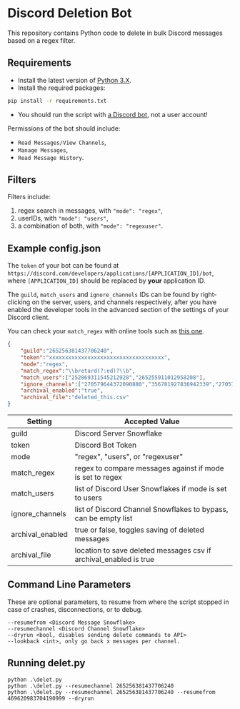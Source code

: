 # Discord Deletion Bot

This repository contains Python code to delete in bulk Discord messages based on a regex filter.

## Requirements

- Install the latest version of [Python 3.X][python-download].
- Install the required packages:

```bash
pip install -r requirements.txt
```

- You should run the script with [a Discord bot][discordpy-doc], not a user account!

Permissions of the bot should include:
- `Read Messages/View Channels`,
- `Manage Messages`,
- `Read Message History`.

## Filters

Filters include:
1. regex search in messages, with `"mode": "regex"`,
2. userIDs, with `"mode": "users"`,
3. a combination of both, with `"mode": "regexuser"`.

## Example config.json

The `token` of your bot can be found at `https://discord.com/developers/applications/[APPLICATION_ID]/bot`,
where `[APPLICATION_ID]` should be replaced by **your** application ID.

The `guild`, `match_users` and `ignore_channels` IDs can be found by right-clicking on the server, users, and channels
respectively, after you have enabled the developer tools in the advanced section of the settings of your Discord client.

You can check your `match_regex` with online tools such as [this one][regex-online-tool].

```Json
{
    "guild":"265256381437706240",
    "token":"xxxxxxxxxxxxxxxxxxxxxxxxxxxxxxxxxxxx",
    "mode":"regex",
    "match_regex":"\\bretard(?:ed)?\\b",
    "match_users":["252869311545212928","265255911012958208"],
    "ignore_channels":["270579644372090880","356781927836942339","270578632026488851","270695480873189376","419976078321385473","273164941857652737"],
    "archival_enabled":"true",
    "archival_file":"deleted_this.csv"
}

```

| Setting          | Accepted Value                                                    |
| ---------------- | ----------------------------------------------------------------- |
| guild            | Discord Server Snowflake                                          |
| token            | Discord Bot Token                                                 |
| mode             | "regex", "users", or "regexuser"                                  |
| match_regex      | regex to compare messages against if mode is set to regex         |
| match_users      | list of Discord User Snowflakes if mode is set to users           |
| ignore_channels  | list of Discord Channel Snowflakes to bypass, can be empty list   |
| archival_enabled | true or false, toggles saving of deleted messages                 |
| archival_file    | location to save deleted messages csv if archival_enabled is true |

## Command Line Parameters

These are optional parameters, to resume from where the script stopped in case of crashes, disconnections, or to debug.

```
--resumefrom <Discord Message Snowflake>
--resumechannel <Discord Channel Snowflake>
--dryrun <bool, disables sending delete commands to API>
--lookback <int>, only go back x messages per channel.
```

## Running delet.py

```
python .\delet.py
python .\delet.py --resumechannel 265256381437706240
python .\delet.py --resumechannel 265256381437706240 --resumefrom 469620983704190999 --dryrun
```

<!-- Definitions -->

[python-download]: <https://www.python.org/downloads/>
[discordpy-doc]: <https://discordpy.readthedocs.io/en/latest/discord.html>
[regex-online-tool]: <https://regex101.com/>
